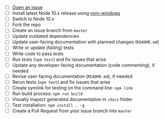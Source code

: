 - [ ] [Open an issue][1]
- [ ] Install latest Node 10.x release using [nvm-windows][2]
- [ ] Switch to Node 10.x
- [ ] Fork the repo
- [ ] Create an issue branch from `master`
- [ ] Update outdated dependencies
- [ ] Update user-facing documentation with planned changes (`README.md`)
- [ ] Write or update (failing) tests
- [ ] Write code to pass tests
- [ ] Run tests (`npm test`) and fix issues that arise
- [ ] Update any developer-facing documentation (code commenting), if needed
- [ ] Revise user-facing documentation (`README.md`), if needed
- [ ] Rerun tests (`npm test`) and fix issues that arise
- [ ] Create symlink for testing on the command line: `npm link`
- [ ] Run build process: `npm run build`
- [ ] Visually inspect generated documentation in `/docs` folder
- [ ] Test installation: `npm install . -g`
- [ ] Create a Pull Request from your issue branch into `master`

[1]: https://github.com/dwhieb/jschemer/issues
[2]: https://github.com/coreybutler/nvm-windows
[3]: https://www.npmjs.com/package/yamljs
